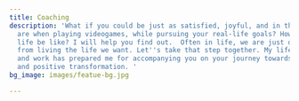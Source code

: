 ```yaml
---
title: Coaching
description: 'What if you could be just as satisfied, joyful, and in the zone as you
  are when playing videogames, while pursuing your real-life goals? How would your
  life be like? I will help you find out.  Often in life, we are just one step away
  from living the life we want. Let''s take that step together. My life experience
  and work has prepared me for accompanying you on your journey towards self-acceptance
  and positive transformation. '
bg_image: images/featue-bg.jpg

---
```


